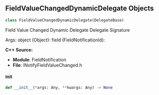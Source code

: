 ## FieldValueChangedDynamicDelegate Objects

```python
class FieldValueChangedDynamicDelegate(DelegateBase)
```

Field Value Changed Dynamic Delegate  Delegate Signature

Args:
    object (Object): 
    field (FieldNotificationId):

**C++ Source:**

- **Module**: FieldNotification
- **File**: INotifyFieldValueChanged.h

<a id="unreal.FieldValueChangedDynamicDelegate.__init__"></a>

#### __init__

```python
def __init__(*args: Any, **kwargs: Any) -> None
```

<a id="unreal.Widget_OnPointerEvent"></a>